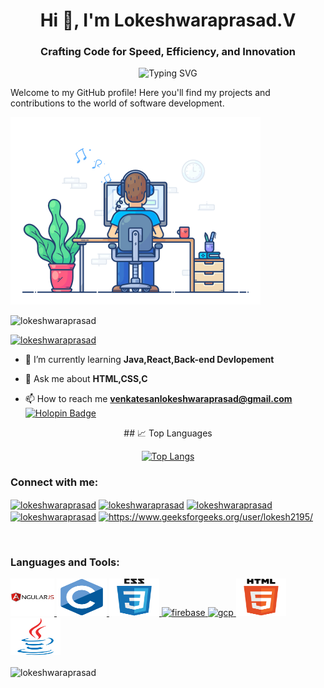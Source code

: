 <h1 align="center">Hi 👋, I'm Lokeshwaraprasad.V</h1>
<h3 align="center">Crafting Code for Speed, Efficiency, and Innovation</h3>


<div align="center">
  
  ![Typing SVG](https://readme-typing-svg.herokuapp.com?font=Fira+Code&pause=1000&color=0000FF&width=435&lines=Lines+of+logic,+endless+possibilities;Always+learning+something+new;Coffee+%2B+Code+%3D+%E2%9D%A4%EF%B8%8F)

</div>


Welcome to my GitHub profile! Here you'll find my projects and contributions to the world of software development.




<img align="centre" alt="Coding" width="400" src="https://raw.githubusercontent.com/jsuarezruiz/jsuarezruiz/master/images/coding.gif">
<p align="left"> <img src="https://komarev.com/ghpvc/?username=lokeshwaraprasad&label=Profile%20views&color=0e75b6&style=flat" alt="lokeshwaraprasad" /> </p>

<p align="left"> <a href="https://github.com/ryo-ma/github-profile-trophy"><img src="https://github-profile-trophy.vercel.app/?username=lokeshwaraprasad" alt="lokeshwaraprasad" /></a> </p>

- 🌱 I’m currently learning **Java,React,Back-end Devlopement**

- 💬 Ask me about **HTML,CSS,C**

- 📫 How to reach me **venkatesanlokeshwaraprasad@gmail.com**
[![Holopin Badge](https://holopin.me/lokeshwaraprasad)](https://holopin.io/@lokeshwaraprasad)
<div align="center">
  ## 📈 Top Languages

  [![Top Langs](https://github-readme-stats.vercel.app/api/top-langs/?username=lokeshwaraprasad&layout=compact)](https://github.com/anuraghazra/github-readme-stats)
  
</div>



<h3 align="left">Connect with me:</h3>
<p align="left">
<a href="https://linkedin.com/in/lokeshwaraprasad" target="blank"><img align="center" src="https://raw.githubusercontent.com/rahuldkjain/github-profile-readme-generator/master/src/images/icons/Social/linked-in-alt.svg" alt="lokeshwaraprasad" height="30" width="50" /></a>
<a href="https://www.codechef.com/users/lokeshwaraprasad" target="blank"><img align="center" src="https://cdn.jsdelivr.net/npm/simple-icons@3.1.0/icons/codechef.svg" alt="lokeshwaraprasad" height="30" width="40" /></a>
<a href="https://www.hackerrank.com/lokeshwaraprasad" target="blank"><img align="center" src="https://raw.githubusercontent.com/rahuldkjain/github-profile-readme-generator/master/src/images/icons/Social/hackerrank.svg" alt="lokeshwaraprasad" height="30" width="40" /></a>
<a href="https://www.leetcode.com/lokeshwaraprasad" target="blank"><img align="center" src="https://raw.githubusercontent.com/rahuldkjain/github-profile-readme-generator/master/src/images/icons/Social/leet-code.svg" alt="lokeshwaraprasad" height="30" width="40" /></a>
<a href="https://auth.geeksforgeeks.org/user/https://www.geeksforgeeks.org/user/lokesh2195/" target="blank"><img align="center" src="https://raw.githubusercontent.com/rahuldkjain/github-profile-readme-generator/master/src/images/icons/Social/geeks-for-geeks.svg" alt="https://www.geeksforgeeks.org/user/lokesh2195/" height="30" width="40" /></a>
</p>
<br>

<h3 align="left">Languages and Tools:</h3>
<p align="left"> <a href="https://angular.io" target="_blank" rel="noreferrer"> <img src="https://raw.githubusercontent.com/devicons/devicon/master/icons/angularjs/angularjs-original-wordmark.svg" alt="angularjs" width="70" height="60"/> </a> <a href="https://www.cprogramming.com/" target="_blank" rel="noreferrer"> <img src="https://raw.githubusercontent.com/devicons/devicon/master/icons/c/c-original.svg" alt="c" width="80" height="60"/> </a> <a href="https://www.w3schools.com/css/" target="_blank" rel="noreferrer"> <img src="https://raw.githubusercontent.com/devicons/devicon/master/icons/css3/css3-original-wordmark.svg" alt="css3" width="80" height="60"/> </a> <a href="https://firebase.google.com/" target="_blank" rel="noreferrer"> <img src="https://www.vectorlogo.zone/logos/firebase/firebase-icon.svg" alt="firebase" width="40" height="40"/> </a> <a href="https://cloud.google.com" target="_blank" rel="noreferrer"> <img src="https://www.vectorlogo.zone/logos/google_cloud/google_cloud-icon.svg" alt="gcp" width="60" height="60"/> </a> <a href="https://www.w3.org/html/" target="_blank" rel="noreferrer"> <img src="https://raw.githubusercontent.com/devicons/devicon/master/icons/html5/html5-original-wordmark.svg" alt="html5" width="80" height="60"/> </a> <a href="https://www.java.com" target="_blank" rel="noreferrer"> <img src="https://raw.githubusercontent.com/devicons/devicon/master/icons/java/java-original.svg" alt="java" width="80" height="60"/> </a> </p>

<div>
  
<p><img align="center" src="https://github-readme-streak-stats.herokuapp.com/?user=lokeshwaraprasad&" alt="lokeshwaraprasad" /></p>
</div>




